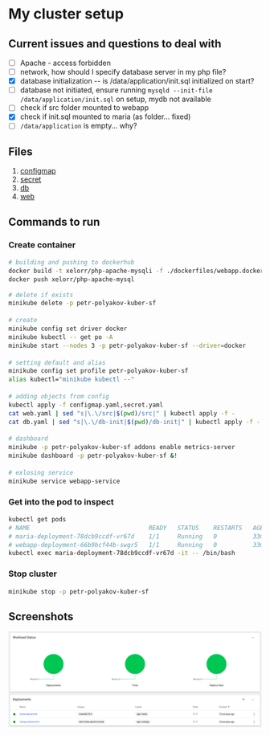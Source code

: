 # My cluster setup

## Current issues and questions to deal with

- [ ] Apache - access forbidden
- [ ] network, how should I specify database server in my php file?
- [x] database initialization -- is /data/application/init.sql initialized on start?
- [ ] database not initiated, ensure running `mysqld --init-file /data/application/init.sql` on setup, mydb not available
- [ ] check if src folder mounted to webapp
- [x] check if init.sql mounted to maria (as folder... fixed)
- [ ] `/data/application` is empty... why?

## Files

1. [configmap](./configmap.yaml)
2. [secret](./secret.yaml)
3. [db](./db.yaml)
4. [web](./web.yaml)

## Commands to run

### Create container

```bash
# building and pushing to dockerhub
docker build -t xelorr/php-apache-mysqli -f ./dockerfiles/webapp.docker .
docker push xelorr/php-apache-mysql
```

```bash
# delete if exists
minikube delete -p petr-polyakov-kuber-sf

# create
minikube config set driver docker
minikube kubectl -- get po -A
minikube start --nodes 3 -p petr-polyakov-kuber-sf --driver=docker

# setting default and alias
minikube config set profile petr-polyakov-kuber-sf
alias kubectl="minikube kubectl --"

# adding objects from config
kubectl apply -f configmap.yaml,secret.yaml
cat web.yaml | sed "s|\.\/src|$(pwd)/src|" | kubectl apply -f -
cat db.yaml | sed "s|\.\/db-init|$(pwd)/db-init|" | kubectl apply -f -

# dashboard
minikube -p petr-polyakov-kuber-sf addons enable metrics-server
minikube dashboard -p petr-polyakov-kuber-sf &!

# exlosing service
minikube service webapp-service
```

### Get into the pod to inspect

```bash
kubectl get pods
# NAME                                 READY   STATUS    RESTARTS   AGE
# maria-deployment-78dcb9ccdf-vr67d    1/1     Running   0          33m
# webapp-deployment-66b9bcf44b-swgr5   1/1     Running   0          33m
kubectl exec maria-deployment-78dcb9ccdf-vr67d -it -- /bin/bash
```

### Stop cluster

```bash
minikube stop -p petr-polyakov-kuber-sf
```

## Screenshots

![](./dashboard.png)
